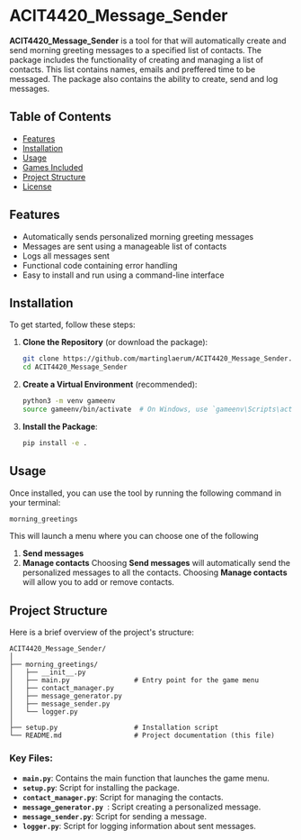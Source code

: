 # ACIT4420_Message_Sender

**ACIT4420_Message_Sender** is a tool for that will automatically create and send morning greeting messages to a specified list of contacts. The package includes the functionality of creating and managing a list of contacts. This list contains names, emails and preffered time to be messaged. The package also contains the ability to create, send and log messages.

## Table of Contents
- [Features](#features)
- [Installation](#installation)
- [Usage](#usage)
- [Games Included](#games-included)
- [Project Structure](#project-structure)
- [License](#license)
## Features
- Automatically sends personalized morning greeting messages
- Messages are sent using a manageable list of contacts
- Logs all messages sent
- Functional code containing error handling
- Easy to install and run using a command-line interface
## Installation
To get started, follow these steps:
1. **Clone the Repository** (or download the package):
   ```bash
   git clone https://github.com/martinglaerum/ACIT4420_Message_Sender.git
   cd ACIT4420_Message_Sender
   ```
2. **Create a Virtual Environment** (recommended):
   ```bash
   python3 -m venv gameenv
   source gameenv/bin/activate  # On Windows, use `gameenv\Scripts\activate`
   ```
3. **Install the Package**:
   ```bash
   pip install -e .
   ```
## Usage
Once installed, you can use the tool by running the following command in your terminal:
```bash
morning_greetings
```
This will launch a menu where you can choose one of the following
1. **Send messages**
2. **Manage contacts**
Choosing **Send messages** will automatically send the personalized messages to all the contacts. Choosing **Manage contacts** will allow you to add or remove contacts.
## Project Structure
Here is a brief overview of the project's structure:
```
ACIT4420_Message_Sender/
│
├── morning_greetings/
│   ├── __init__.py
│   ├── main.py                # Entry point for the game menu
│   ├── contact_manager.py
│   ├── message_generator.py 
│   ├── message_sender.py 
│   └── logger.py
│
├── setup.py                   # Installation script
└── README.md                  # Project documentation (this file)
```
### Key Files:
- **`main.py`**: Contains the main function that launches the game menu.
- **`setup.py`**: Script for installing the package.
- **`contact_manager.py`**: Script for managing the contacts.
- **`message_generator.py `**: Script creating a personalized message.
- **`message_sender.py`**: Script for sending a message.
- **`logger.py`**: Script for logging information about sent messages.

